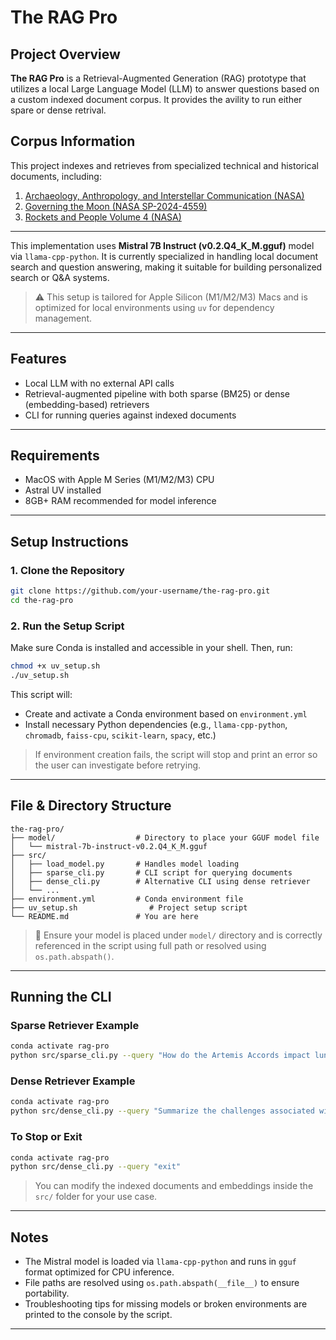 # The RAG Pro

## Project Overview

**The RAG Pro** is a Retrieval-Augmented Generation (RAG) prototype that utilizes a local Large Language Model (LLM) to answer questions based on a custom indexed document corpus. It provides the avility to run either spare or dense retrival.



## Corpus Information

This project indexes and retrieves from specialized technical and historical documents, including:

1. [Archaeology, Anthropology, and Interstellar Communication (NASA)](https://www.nasa.gov/wp-content/uploads/2015/01/Archaeology_Anthropology_and_Interstellar_Communication_TAGGED.pdf?emrc=9e061d)  
2. [Governing the Moon (NASA SP-2024-4559)](https://www.nasa.gov/wp-content/uploads/2025/02/governing-the-moon-sp-2024-4559-ebook.pdf?emrc=686dfb5c7fb7d)  
3. [Rockets and People Volume 4 (NASA)](https://www.nasa.gov/wp-content/uploads/2015/04/621513main_rocketspeoplevolume4-ebook.pdf?emrc=4d370f)  

---

This implementation uses **Mistral 7B Instruct (v0.2.Q4\_K\_M.gguf)** model via `llama-cpp-python`. It is currently specialized in handling local document search and question answering, making it suitable for building personalized search or Q\&A systems.

> ⚠️ This setup is tailored for Apple Silicon (M1/M2/M3) Macs and is optimized for local environments using `uv` for dependency management.

---

## Features

* Local LLM with no external API calls
* Retrieval-augmented pipeline with both sparse (BM25) or dense (embedding-based) retrievers
* CLI for running queries against indexed documents

---

## Requirements

* MacOS with Apple M Series (M1/M2/M3) CPU
* Astral UV installed
* 8GB+ RAM recommended for model inference

---

## Setup Instructions

### 1. Clone the Repository

```bash
git clone https://github.com/your-username/the-rag-pro.git
cd the-rag-pro
```

### 2. Run the Setup Script

Make sure Conda is installed and accessible in your shell. Then, run:

```bash
chmod +x uv_setup.sh
./uv_setup.sh
```

This script will:

* Create and activate a Conda environment based on `environment.yml`
* Install necessary Python dependencies (e.g., `llama-cpp-python`, `chromadb`, `faiss-cpu`, `scikit-learn`, `spacy`, etc.)

> If environment creation fails, the script will stop and print an error so the user can investigate before retrying.

---

## File & Directory Structure

```
the-rag-pro/
├── model/                  # Directory to place your GGUF model file
│   └── mistral-7b-instruct-v0.2.Q4_K_M.gguf
├── src/
│   ├── load_model.py       # Handles model loading
│   ├── sparse_cli.py       # CLI script for querying documents
│   ├── dense_cli.py        # Alternative CLI using dense retriever
│   └── ...
├── environment.yml         # Conda environment file
├── uv_setup.sh                # Project setup script
└── README.md               # You are here
```

> 📂 Ensure your model is placed under `model/` directory and is correctly referenced in the script using full path or resolved using `os.path.abspath()`.

---

## Running the CLI

### Sparse Retriever Example

```bash
conda activate rag-pro
python src/sparse_cli.py --query "How do the Artemis Accords impact lunar governance?"
```

### Dense Retriever Example

```bash
conda activate rag-pro
python src/dense_cli.py --query "Summarize the challenges associated with resource extraction on the Moon as presented in the document"
```

### To Stop or Exit 

```bash
conda activate rag-pro
python src/dense_cli.py --query "exit"
```

> You can modify the indexed documents and embeddings inside the `src/` folder for your use case.

---

## Notes

* The Mistral model is loaded via `llama-cpp-python` and runs in `gguf` format optimized for CPU inference.
* File paths are resolved using `os.path.abspath(__file__)` to ensure portability.
* Troubleshooting tips for missing models or broken environments are printed to the console by the script.

---

